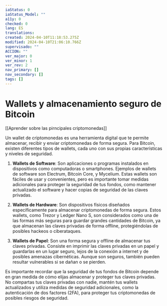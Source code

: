 ```yaml
---
iaStatus: 0
iaStatus_Model: ""
a11y: 0
checked: 0
lang: ES
translations: 
created: 2024-04-10T11:18:53.275Z
modified: 2024-04-10T21:06:10.766Z
supervisado: ""
ACCION: ""
ver_major: 0
ver_minor: 1
ver_rev: 2
nav_primary: []
nav_secondary: []
tags: []
---
```

# Wallets y almacenamiento seguro de Bitcoin

[[Aprender sobre las pirncipales criptomonedas]]

Un wallet de criptomonedas es una herramienta digital que te permite almacenar, recibir y enviar criptomonedas de forma segura. Para Bitcoin, existen diferentes tipos de wallets, cada uno con sus propias características y niveles de seguridad.

1. **Wallets de Software**: Son aplicaciones o programas instalados en dispositivos como computadoras o smartphones. Ejemplos de wallets de software son Electrum, Bitcoin Core, y Mycelium. Estas wallets son fáciles de usar y convenientes, pero es importante tomar medidas adicionales para proteger la seguridad de tus fondos, como mantener actualizado el software y hacer copias de seguridad de las claves privadas.

2. **Wallets de Hardware**: Son dispositivos físicos diseñados específicamente para almacenar criptomonedas de forma segura. Estos wallets, como Trezor y Ledger Nano S, son considerados como una de las formas más seguras para guardar grandes cantidades de Bitcoin, ya que almacenan las claves privadas de forma offline, protegiéndolas de posibles hackeos o ciberataques.

3. **Wallets de Papel**: Son una forma segura y offline de almacenar tus claves privadas. Consiste en imprimir las claves privadas en un papel y guardarlas en un lugar seguro, lejos de la conexión a internet y de posibles amenazas cibernéticas. Aunque son seguros, también pueden resultar vulnerables si se dañan o se pierden.

Es importante recordar que la seguridad de tus fondos de Bitcoin depende en gran medida de cómo elijas almacenar y proteger tus claves privadas. No compartas tus claves privadas con nadie, mantén tus wallets actualizados y utiliza medidas de seguridad adicionales, como la autenticación de dos factores (2FA), para proteger tus criptomonedas de posibles riesgos de seguridad.
